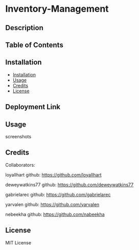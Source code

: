 # Inventory-Management

## Description

## Table of Contents

## Installation
- [Installation](#installation)
- [Usage](#usage)
- [Credits](#credits)
- [License](#license)

## Deployment Link


## Usage
screenshots


## Credits
Collaborators:

loyallhart
github: https://github.com/loyallhart

deweywatkins77
github: https://github.com/deweywatkins77

gabrielarec
github: https://github.com/gabrielarec

yarvalen
github: https://github.com/yarvalen

nebeekha
github: https://github.com/nabeekha

## License
MIT License